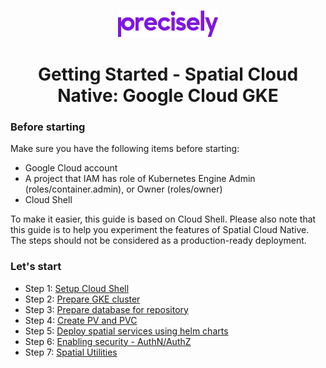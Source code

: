<p align="center">
  <img src="../../../Precisely_Logo.png" alt="precisely-logo"/>
</p>

<h1 align="center">Getting Started - Spatial Cloud Native: Google Cloud GKE</h1>


### Before starting

Make sure you have the following items before starting:

- Google Cloud account
- A project that IAM has role of Kubernetes Engine Admin (roles/container.admin), or Owner (roles/owner)
- Cloud Shell

To make it easier, this guide is based on Cloud Shell. Please also note that this guide is to help you experiment the features of Spatial Cloud Native. The steps should not be considered as a production-ready deployment. 

### Let's start

- Step 1: [Setup Cloud Shell](setup-cloudshell.md)
- Step 2: [Prepare GKE cluster](prepare-gke-cluster.md)
- Step 3: [Prepare database for repository](prepare-repository-database.md)
- Step 4: [Create PV and PVC](create-pv-pvc.md)
- Step 5: [Deploy spatial services using helm charts](deploy-spatial-services.md)
- Step 6: [Enabling security - AuthN/AuthZ](enable-security.md)
- Step 7: [Spatial Utilities](../spatial-utilities.md)


